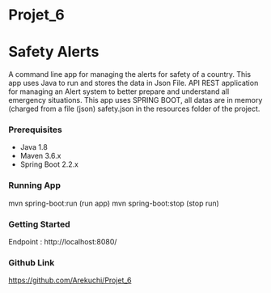 # Projet_6
# Safety Alerts
A command line app for managing the alerts for safety of a country. 
This app uses Java to run and stores the data in Json File.
API REST application for managing an Alert system to better prepare and understand all emergency situations.
This app uses SPRING BOOT, all datas are in memory (charged from a file (json) safety.json in the resources folder of the project.

### Prerequisites

- Java 1.8
- Maven 3.6.x
- Spring Boot 2.2.x

### Running App

mvn spring-boot:run (run app)
mvn spring-boot:stop (stop run)

### Getting Started

Endpoint : http://localhost:8080/

### Github Link
https://github.com/Arekuchi/Projet_6
